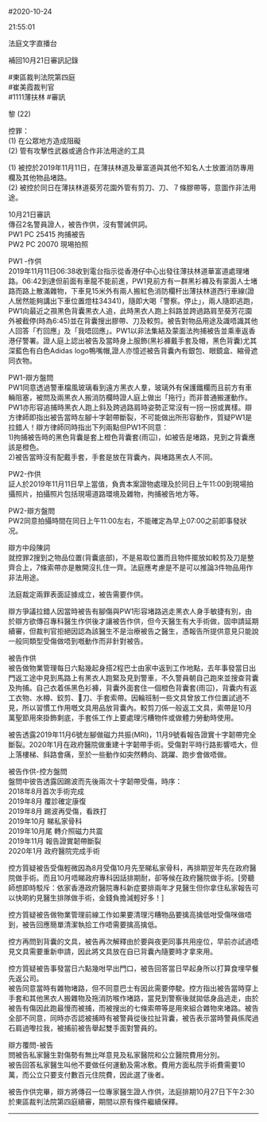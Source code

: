 #2020-10-24


21:55:01

法庭文字直播台

補回10月21日審訊記錄  
  
\#東區裁判法院第四庭  
\#崔美霞裁判官  
\#1111薄扶林 \#審訊  
  
黎 (22)  
  
控罪：  
(1) 在公眾地方造成阻礙  
(2) 管有攻擊性武器或適合作非法用途的工具  
  
(1) 被控於2019年11月11日，在薄扶林道及華富道與其他不知名人士放置消防專用欄及其他物品堵路。  
(2) 被控於同日在薄扶林道葵芳花園外管有剪刀、刀、７條膠帶等，意圖作非法用途。  
  
10月21日審訊  
傳召2名警員證人，被告作供，沒有警誡供詞。  
PW1 PC 25415 拘捕被告  
PW2 PC 20070 現埸拍照  
  
PW1 -作供  
2019年11月11日06:38收到電台指示從香港仔中心出發往薄扶林道華富道處理堵路。06:42到達但前面有車龍不能前進，PW1見前方有一群黑衫褲及有蒙面人士堵路而路上散滿雜物，下車見15米外有兩人搬紅色消防欄杆出薄扶林道西行車線(證人居然能夠講出下車位置燈柱34341)，隨即大喝「警察。停止」，兩人隨即逃跑，PW1向最近之孭黑色背囊黑衣人追，此時黑衣人跑上斜路並跨過路肩至葵芳花園外被截停(時為6:45)並在背囊搜出膠帶、刀及較剪。被告對物品用途及識唔識其他人回答「冇回應」及「我唔回應」。PW1以非法集結及蒙面法拘捕被告並乘車返香港仔警署。證人庭上認出被告及當時身上服飾(黑衫褲戴手套及帽，黑色背囊)尤其深藍色有白色Adidas logo鴨嘴帽,證人亦憶述被告背囊內有銀包、眼鏡盒、縮骨遮同衣物。  
  
PW1-辯方盤問  
PW1同意透過警車檔風玻璃看到遠方黑衣人羣，玻璃外有保護鐵欄而且前方有車輛阻塞，被問及兩黑衣人搬消防欄時證人庭上做出「拖行」而非普通搬運動作。PW1亦形容追捕時黑衣人跑上斜及跨過路肩時姿勢正常沒有一拐一拐或異樣。辯方律師即指出被告當時左腳十字韌帶斷裂，不可能做出所形容動作，質疑PW1是拉錯人！辯方律師同時指出下列兩點但PW1不同意：  
1)拘捕被告時的黑色背囊是套上橙色背囊套(雨冚)，如被告是堵路，見到之背囊應該是橙色。  
2)被告當時沒有配戴手套，手套是放在背囊內，與堵路黑衣人不同。  
  
PW2-作供  
証人於2019年11月11日早上當值，負責本案證物處理及於同日上午11:00到現場拍攝照片，拍攝照片包括現場道路環境及雜物，拘捕被告地方等。  
  
PW2-辯方盤問  
PW2同意拍攝時間在同日上午11:00左右，不能確定為早上07:00之前即事發狀况。  
  
辯方中段陳詞  
就控罪2搜到之物品位置(背囊底部)，不是易取位置而且物件擺放如較剪及刀是整齊合上，7條索帶亦是散開沒扎住一齊。法庭應考慮是不是可以推論3件物品用作非法用途。  
  
法庭裁定兩罪表面証據成立，被告需要作供。  
  
辯方爭議拉錯人因當時被告有腳傷與PW1形容堵路逃走黑衣人身手敏捷有別，由於辯方欲傳召專科醫生作供後才讓被告作供，但今天醫生有大手術做，固申請延期續審，但裁判官拒絕因認為該醫生不是治療被告之醫生，憑報告所提供意見只能說一般同類型受傷做唔到嘅動作而非針對被告。  
  
被告作供  
被告做物業管理每日六點幾起身搭2程巴士由家中返到工作地點，去年事發當日出門返工途中見到馬路上有黑衣人跑緊及見到警車，不久警員朝自己跑來並搜查背囊及拘捕。自己衣着係黑色衫褲，背囊外面套住一個橙色背囊套(雨冚)，背囊内有返工衣物、水樽、鉸剪、刀、手套索帶。因輪班制一些文具曾放工作位置試過不見，所以習慣工作用嘅文具用品放背囊內。較剪刀係一般返工文具，索帶是10月萬聖節用來掛飾剩底，手套係工作上要處理污糟物件或做體力勞動時使用。  
  
被告透露2019年11月6號左腳做磁力共振(MRl)，11月9號看報告證實十字韌帶完全斷裂。2020年1月在政府醫院做重建十字韌帶手術。受傷對平時行路影響唔大，但上落樓梯、斜路會痛，至於一些動作如突然轉向、跳躍、跑步會做唔做。  
  
被告作供-控方盤問  
盤問中彼告透露因踢波而先後兩次十字韌帶受傷，時序：  
2018年8月首次手術完成  
2019年8月 覆診確定康復  
2019年8月 踢波再受傷，看跌打  
2019年10月 睇私家骨科  
2019年10月尾 轉介照磁力共震  
2019年11月 報告證實韌帶斷裂  
2020年1月 政府醫院完成手術  
  
控方質疑被告受傷輕微因為8月受傷10月先至睇私家骨科，再排期翌年先在政府醫院做手術。而且10月唔睇政府專科因話排期耐，卻等候在政府醫院做手術。\[旁聽師想即時駁斥：依家香港政府醫院專科新症要排兩年才見醫生但你拿住私家報告可以快啲約見醫生排隊做手術，金錢負擔減輕好多！\]  
  
控方質疑被告做物業管理前線工作如果要清理污糟物品要擒高擒低咁受傷咪做唔到，被告回應簡單清潔執拾工作唔需要擒高擒低。  
  
控方再問到背囊的文具，被告再次解釋由於要與夜更同事共用座位，早前亦試過唔見文具需要重新申請，因此將文具放在自已背囊內隨要時才拿來用。  
  
控方質疑被告事發當日六點幾咁早出門口，被告回答當日早起身所以打算食埋早餐先返公司。  
被告同意當時有雜物堵路，但不同意巴士有因此需要停駛。控方指出被告當時穿上手套和其他黑衣人搬雜物及拖消防喉作堵路，當見到警察後就拋低身品逃走，由於被告有傷因此跑最慢而被捕，而被搜出的七條索帶等是用來組合雜物來堵路。被告全部不同意，同時亦否認被捕時有被警員從後拉扯背囊，被告表示當時警員係爬過石肩過嚟拉我，被捕前被告舉起雙手面對警員的。  
  
辯方覆問-被告  
問被告私家醫生對傷勢有無比咩意見及私家醫院和公立醫院費用分別。  
被告回答私家醫生叫他不要做任何運動及需冰敷。費用方面私院手術費需要10萬，而公立只要支付數百元住院費，因此選了後者。  
  
被告作供完畢，辯方將傳召一位專家醫生證人作供，法庭排期10月27日下午2:30於東區裁判法院第四庭續審，期間以原有條件繼續保釋。

---
      